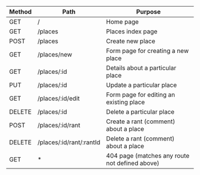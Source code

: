 | Method | Path                 | Purpose                                   |
|--------|----------------------|-------------------------------------------|
| GET    | /                    | Home page                                 |
| GET    | /places              | Places index page                         |
| POST   | /places              | Create new place                          |
| GET    | /places/new          | Form page for creating a new place        |
| GET    | /places/:id          | Details about a particular place          |
| PUT    | /places/:id          | Update a particular place                 |
| GET    | /places/:id/edit     | Form page for editing an existing place   |
| DELETE | /places/:id          | Delete a particular place                 |
| POST   | /places/:id/rant     | Create a rant (comment) about a place     |
| DELETE | /places/:id/rant/:rantId | Delete a rant (comment) about a place |
| GET    | *                    | 404 page (matches any route not defined above) |
